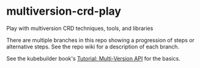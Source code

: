 # multiversion-crd-play
Play with multiversion CRD techniques, tools, and libraries

There are multiple branches in this repo showing a progression of steps or alternative steps.  See the repo wiki for a description of each branch.

See the kubebuilder book's [Tutorial: Multi-Version API](https://kubebuilder.io/multiversion-tutorial/tutorial.html) for the basics.

